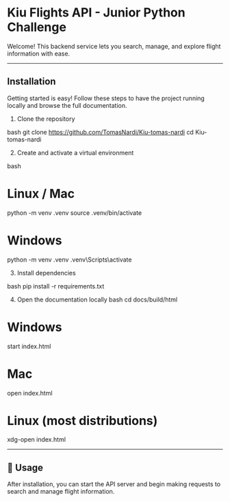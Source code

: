 # Kiu Flights API - Junior Python Challenge

Welcome!
This backend service lets you search, manage, and explore flight information with ease.

---

## Installation
Getting started is easy! Follow these steps to have the project running locally and browse the full documentation.

1. Clone the repository

bash
git clone https://github.com/TomasNardi/Kiu-tomas-nardi
cd Kiu-tomas-nardi

2. Create and activate a virtual environment

bash
# Linux / Mac
python -m venv .venv
source .venv/bin/activate
# Windows
python -m venv .venv
.venv\Scripts\activate

3. Install dependencies

bash
pip install -r requirements.txt

4. Open the documentation locally
bash
cd docs/build/html
# Windows
start index.html
# Mac
open index.html
# Linux (most distributions)
xdg-open index.html

---
## 📖 Usage
After installation, you can start the API server and begin making requests to search and manage flight information.



